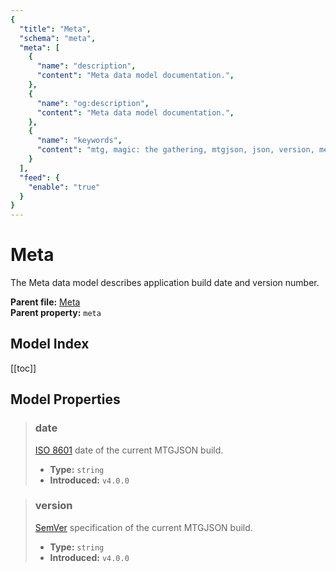 ```yaml
---
{
  "title": "Meta",
  "schema": "meta",
  "meta": [
    {
      "name": "description",
      "content": "Meta data model documentation.",
    },
    {
      "name": "og:description",
      "content": "Meta data model documentation.",
    },
    {
      "name": "keywords",
      "content": "mtg, magic: the gathering, mtgjson, json, version, meta",
    }
  ],
  "feed": {
    "enable": "true"
  }
}
---
```


# Meta

The Meta data model describes application build date and version number.

**Parent file:** [Meta](/downloads/all-files/#meta)  
**Parent property:** `meta`  

## Model Index

<PropertyToggler/>

[[toc]]

## Model Properties

> ### date  
> [ISO 8601](https://www.iso.org/iso-8601-date-and-time-format.html) date of the current MTGJSON build.  
>
> - **Type:** `string`  
> - **Introduced:** `v4.0.0`

> ### version  
> [SemVer](https://semver.org) specification of the current MTGJSON build.  
>
> - **Type:** `string`  
> - **Introduced:** `v4.0.0`
